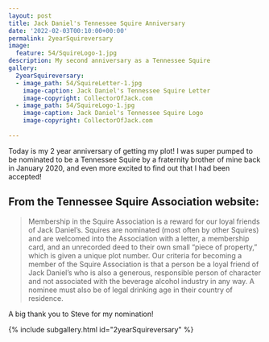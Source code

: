 ```yaml
---
layout: post
title: Jack Daniel's Tennessee Squire Anniversary
date: '2022-02-03T00:10:00+00:00'
permalink: 2yearSquireversary
image:
  feature: 54/SquireLogo-1.jpg
description: My second anniversary as a Tennessee Squire
gallery:
  2yearSquireversary:
  - image_path: 54/SquireLetter-1.jpg
    image-caption: Jack Daniel's Tennessee Squire Letter
    image-copyright: CollectorOfJack.com
  - image_path: 54/SquireLogo-1.jpg
    image-caption: Jack Daniel's Tennessee Squire Logo
    image-copyright: CollectorOfJack.com
 
---
```

Today is my 2 year anniversary of getting my plot! I was super pumped to be nominated to be a Tennessee Squire by a fraternity brother of mine back in January 2020, and even more excited to find out that I had been accepted!

## From the Tennessee Squire Association website: 
> Membership in the Squire Association is a reward for our loyal friends of Jack Daniel’s. Squires are nominated (most often by other Squires) and are welcomed into the Association with a letter, a membership card, and an unrecorded deed to their own small “piece of property,” which is given a unique plot number. Our criteria for becoming a member of the Squire Association is that a person be a loyal friend of Jack Daniel’s who is also a generous, responsible person of character and not associated with the beverage alcohol industry in any way. A nominee must also be of legal drinking age in their country of residence.

A big thank you to Steve for my nomination! 

{% include subgallery.html id="2yearSquireversary" %}

